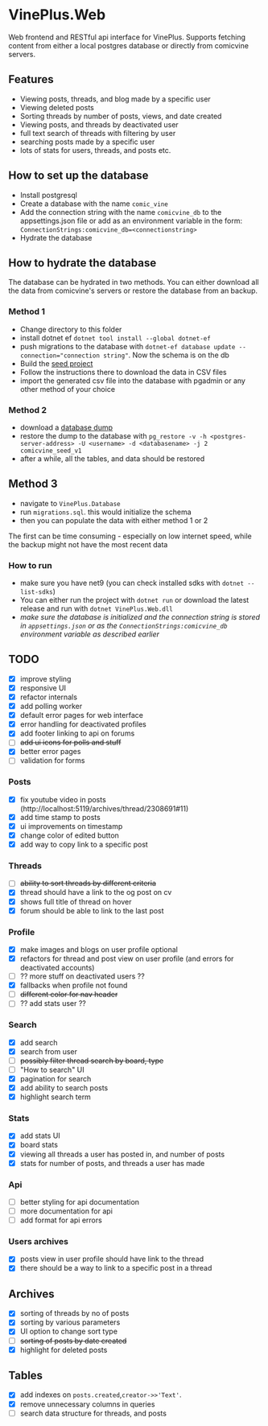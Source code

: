 ﻿# VinePlus.Web

Web frontend and RESTful api interface for VinePlus. 
Supports fetching content from either a local postgres database or directly from comicvine servers.

## Features
- Viewing posts, threads, and blog made by a specific user
- Viewing deleted posts
- Sorting threads by number of posts, views, and date created
- Viewing posts, and threads by deactivated user
- full text search of threads with filtering by user
- searching posts made by a specific user
- lots of stats for users, threads, and posts etc.

## How to set up the database

- Install postgresql
- Create a database with the name `comic_vine`
- Add the connection string with the name `comicvine_db` to the appsettings.json file or add as an environment variable in the form: `ConnectionStrings:comicvine_db=<connectionstring>`
- Hydrate the database

## How to hydrate the database

The database can be hydrated in two methods. You can either download all the data from comicvine's servers or restore the database from an backup.

### Method 1
- Change directory to this folder
- install dotnet ef `dotnet tool install --global dotnet-ef`
- push migrations to the database with `dotnet-ef database update --connection="connection string"`. Now the schema is on the db
- Build the [seed project](../VinePlus.Seed/README.md)
- Follow the instructions there to download the data in CSV files
- import the generated csv file into the database with pgadmin or any other method of your choice

### Method 2
- download a [database dump](https://mega.nz/file/KX4kCCzL#ue4ZPxWDqRYBjCQSeww_M_aOsTonAkKKwo2yWHIlcDQ)
- restore the dump to the database with `pg_restore -v -h <postgres-server-address> -U <username> -d <databasename> -j 2 comicvine_seed_v1`
- after a while, all the tables, and data should be restored

## Method 3
- navigate to `VinePlus.Database`
- run `migrations.sql`. this would initialize the schema
- then you can populate the data with either method 1 or 2

The first can be time consuming - especially on low internet speed, while the backup might not have the most recent data

### How to run
- make sure you have net9 (you can check installed sdks with `dotnet --list-sdks`)
- You can either run the project with `dotnet run` or download the latest release and run with `dotnet VinePlus.Web.dll`
- *make sure the database is initialized and the connection string is stored in `appsettings.json` or as the `ConnectionStrings:comicvine_db` environment variable as described earlier*

## TODO
- [x] improve styling
- [x] responsive UI
- [x] refactor internals
- [x] add polling worker
- [x] default error pages for web interface
- [x] error handling for deactivated profiles
- [x] add footer linking to api on forums
- [ ] ~~add ui icons for polls and stuff~~
- [x] better error pages
- [ ] validation for forms

### Posts
- [x] fix youtube video in posts (http://localhost:5119/archives/thread/2308691#11)
- [x] add time stamp to posts
- [x] ui improvements on timestamp
- [x] change color of edited button
- [x] add way to copy link to a specific post

### Threads 
- [ ] ~~ability to sort threads by different criteria~~
- [x] thread should have a link to the og post on cv
- [x] shows full title of thread on hover
- [x] forum should be able to link to the last post

### Profile
- [x] make images and blogs on user profile optional
- [x] refactors for thread and post view on user profile (and errors for deactivated accounts)
- [ ] ?? more stuff on deactivated users ??
- [x] fallbacks when profile not found
- [ ] ~~different color for nav header~~
- [ ] ?? add stats user ??

### Search
- [x] add search
- [x] search from user
- [ ] ~~possibly filter thread search by board, type~~
- [ ] "How to search" UI
- [x] pagination for search
- [x] add ability to search posts
- [x] highlight search term

### Stats
- [x] add stats UI
- [x] board stats
- [x] viewing all threads a user has posted in, and number of posts
- [x] stats for number of posts, and threads a user has made

### Api
- [ ] better styling for api documentation
- [ ] more documentation for api
- [ ] add format for api errors

### Users archives
- [x] posts view in user profile should have link to the thread
- [x] there should be a way to link to a specific post in a thread

## Archives
- [x] sorting of threads by no of posts 
- [x] sorting by various parameters
- [x] UI option to change sort type
- [ ] ~~sorting of posts by date created~~
- [x] highlight for deleted posts

## Tables
- [x] add indexes on `posts.created`,`creator->>'Text'`.
- [x] remove unnecessary columns in queries
- [ ] search data structure for threads, and posts
